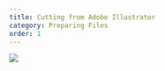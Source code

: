 ```yaml
---
title: Cutting from Adobe Illustrator
category: Preparing Files
order: 1
---
```


![](//localhost:4000/images/ai.jpg/400x400)